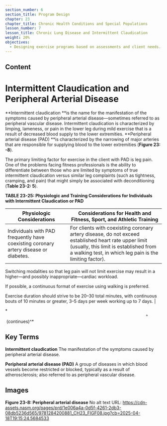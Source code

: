 ```yaml
---
section_number: 6
section_title: Program Design
chapter: 23
chapter_title: Chronic Health Conditions and Special Populations
lesson_number: 7
lesson_title: Chronic Lung Disease and Intermittent Claudication
weight: 20%
objectives:
  - Designing exercise programs based on assessments and client needs.
---
```


## Content
# Intermittent Claudication and Peripheral Arterial Disease

**Intermittent claudication **is the name for the manifestation of the symptoms caused by peripheral arterial disease—sometimes referred to as peripheral vascular disease. Intermittent claudication is characterized by limping, lameness, or pain in the lower leg during mild exercise that is a result of decreased blood supply to the lower extremities. **Peripheral arterial disease (PAD) **is characterized by the narrowing of major arteries that are responsible for supplying blood to the lower extremities (**Figure 23: -8**).

The primary limiting factor for exercise in the client with PAD is leg pain. One of the problems facing fitness professionals is the ability to differentiate between those who are limited by symptoms of true intermittent claudication versus similar leg complaints (such as tightness, cramping, and pain) that might simply be associated with deconditioning (**Table 23-2: 5**).

**TABLE 23-25: Physiologic and Training Considerations for Individuals with Intermittent Claudication or PAD**

| Physiologic Considerations | Considerations for Health and Fitness, Sport, and Athletic Training |
|---|---|
| Individuals with PAD frequently have coexisting coronary artery disease or diabetes. | For clients with coexisting coronary artery disease, do not exceed established heart rate upper limit (usually, this limit is established from a walking test, in which leg pain is the limiting factor).

Switching modalities so that leg pain will not limit exercise may result in a higher—and possibly inappropriate—cardiac workload.

If possible, a continuous format of exercise using walking is preferred.

Exercise duration should strive to be 20–30 total minutes, with continuous bouts of 10 minutes or greater, 3–5 days per week working up to 7 days. |

*                                                                                                                                                                                                                                                 ^      (continues)^*

## Key Terms

**Intermittent claudication**
The manifestation of the symptoms caused by peripheral arterial disease.

**Peripheral arterial disease (PAD)**
A group of diseases in which blood vessels become restricted or blocked, typically as a result of atherosclerosis; also referred to as peripheral vascular disease.

## Images

**Figure 23-8: Peripheral arterial disease**
No alt text
URL: https://cdn-assets.nasm.org/pages/prd/1e006a4a-0d5f-4261-2db3-08db5236d565/9781284200881_CH23_FIGF08.jpg?cb=2025-04-18T19:15:24.5684533